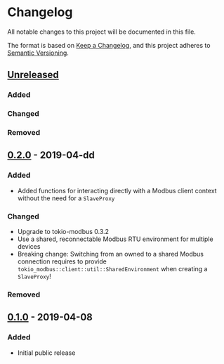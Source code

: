 # Changelog
All notable changes to this project will be documented in this file.

The format is based on [Keep a Changelog](https://keepachangelog.com/en/1.1.0/),
and this project adheres to [Semantic Versioning](https://semver.org/spec/v2.0.0.html).

## [Unreleased]

### Added

### Changed

### Removed

## [0.2.0] - 2019-04-dd

### Added

- Added functions for interacting directly with a Modbus client context
  without the need for a `SlaveProxy`

### Changed

- Upgrade to tokio-modbus 0.3.2
- Use a shared, reconnectable Modbus RTU environment for multiple devices
- Breaking change: Switching from an owned to a shared Modbus connection
  requires to provide `tokio_modbus::client::util::SharedEnvironment` when
  creating a `SlaveProxy`!

### Removed

## [0.1.0] - 2019-04-08

### Added

- Initial public release

[Unreleased]: https://github.com/slowtec/truebner-smt100/compare/v0.2.0...master
[0.2.0]: https://github.com/slowtec/truebner-smt100/releases/v0.2.0
[0.1.0]: https://github.com/slowtec/truebner-smt100/releases/v0.1.0
